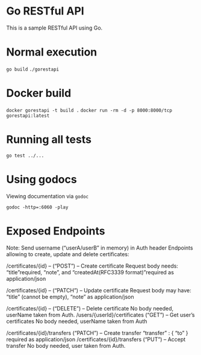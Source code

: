 # Go RESTful API

This is a sample RESTful API using Go.

# Normal execution

`go build`
`./gorestapi`

# Docker build

`docker gorestapi -t build .`
`docker run -rm -d -p 8000:8000/tcp gorestapi:latest`

# Running all tests
`go test ../...`

# Using godocs
Viewing documentation via `godoc`

`godoc -http=:6060 -play`

# Exposed Endpoints

Note: Send username (“userA/userB” in memory) in Auth header
Endpoints allowing to create, update and delete certificates:

/certificates/{id} – (“POST”) – Create certificate
Request body needs:
“title”required, “note”, and “createdAt(RFC3339 format)”required
as application/json

/certificates/{id} – (“PATCH”) – Update certificate
Request body may have:
“title” (cannot be empty), “note”
as application/json

/certificates/{id} – (“DELETE”) – Delete certificate
No body needed, userName taken from Auth.
/users/{userId}/certificates (“GET”) – Get user’s certificates
No body needed, userName taken from Auth

/certificates/{id}/transfers (“PATCH”) – Create transfer
“transfer” : { “to” } required
as application/json
/certificates/{id}/transfers (“PUT”) – Accept transfer
No body needed, user taken from Auth.
